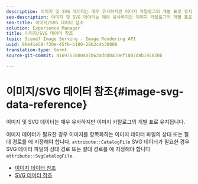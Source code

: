 ```yaml
---
description: 이미지 및 SVG 데이터는 매우 유사하지만 이미지 카탈로그의 개별 표로 유지됩니다.
seo-description: 이미지 및 SVG 데이터는 매우 유사하지만 이미지 카탈로그의 개별 표로 유지됩니다.
seo-title: 이미지/SVG 데이터 참조
solution: Experience Manager
title: 이미지/SVG 데이터 참조
topic: Scene7 Image Serving - Image Rendering API
uuid: 80e41e58-f20e-45fb-b180-28b2c4b30808
translation-type: tm+mt
source-git-commit: 4169757880407b62addd0a70ef1807d8b195820b

---
```



# 이미지/SVG 데이터 참조{#image-svg-data-reference}

이미지 및 SVG 데이터는 매우 유사하지만 이미지 카탈로그의 개별 표로 유지됩니다.

이미지 데이터가 필요한 경우 이미지를 항목화하는 이미지 데이터 파일의 상대 또는 절대 경로를 에 지정해야 합니다. `attribute::CatalogFile` SVG 데이터가 필요한 경우 SVG 데이터 파일의 상대 경로 또는 절대 경로를 에 지정해야 합니다 `attribute::SvgCatalogFile`.

* [이미지 데이터 참조](c-image-data-reference/c-image-data-reference.md)
* [SVG 데이터 참조](c-svg-data-reference/c-svg-data-reference.md)

